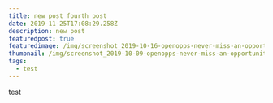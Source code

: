 ```yaml
---
title: new post fourth post
date: 2019-11-25T17:08:29.258Z
description: new post
featuredpost: true
featuredimage: /img/screenshot_2019-10-16-openopps-never-miss-an-opportunity.png
thumbnail: /img/screenshot_2019-10-09-openopps-never-miss-an-opportunity.png
tags:
  - test
---
```

test
